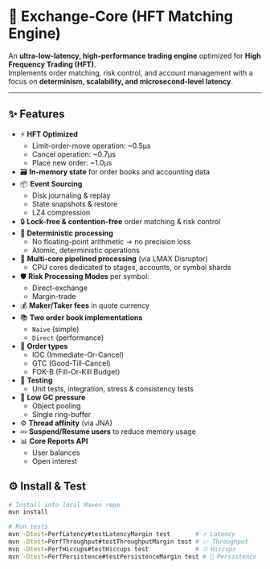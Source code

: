 # 🚀 Exchange-Core (HFT Matching Engine)

An **ultra-low-latency, high-performance trading engine** optimized for **High Frequency Trading (HFT)**.  
Implements order matching, risk control, and account management with a focus on **determinism, scalability, and microsecond-level latency**.

---

## ✨ Features

- ⚡ **HFT Optimized**
  - Limit-order-move operation: ~0.5µs
  - Cancel operation: ~0.7µs
  - Place new order: ~1.0µs
- 🗃 **In-memory state** for order books and accounting data
- 📦 **Event Sourcing**
  - Disk journaling & replay
  - State snapshots & restore
  - LZ4 compression
- 🔒 **Lock-free & contention-free** order matching & risk control
- 🧮 **Deterministic processing**
  - No floating-point arithmetic → no precision loss
  - Atomic, deterministic operations
- 🧵 **Multi-core pipelined processing** (via LMAX Disruptor)
  - CPU cores dedicated to stages, accounts, or symbol shards
- 🛡 **Risk Processing Modes** per symbol:
  - Direct-exchange
  - Margin-trade
- 💰 **Maker/Taker fees** in quote currency
- 📚 **Two order book implementations**
  - `Naive` (simple)
  - `Direct` (performance)
- 📝 **Order types**
  - IOC (Immediate-Or-Cancel)
  - GTC (Good-Till-Cancel)
  - FOK-B (Fill-Or-Kill Budget)
- 🧪 **Testing**
  - Unit tests, integration, stress & consistency tests
- 🧹 **Low GC pressure**
  - Object pooling
  - Single ring-buffer
- ⚙️ **Thread affinity** (via JNA)
- 💤 **Suspend/Resume users** to reduce memory usage
- 📊 **Core Reports API**
  - User balances
  - Open interest

## ⚙️ Install & Test
```sh
# Install into local Maven repo
mvn install

# Run tests
mvn -Dtest=PerfLatency#testLatencyMargin test       # ⚡ Latency
mvn -Dtest=PerfThroughput#testThroughputMargin test # 📈 Throughput
mvn -Dtest=PerfHiccups#testHiccups test             # ⏱ Hiccups
mvn -Dtest=PerfPersistence#testPersistenceMargin test # 💾 Persistence
